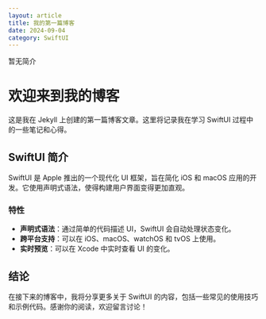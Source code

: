 ```yaml
---
layout: article
title: 我的第一篇博客
date: 2024-09-04
category: SwiftUI
---
```

暂无简介

# 欢迎来到我的博客

这是我在 Jekyll 上创建的第一篇博客文章。这里将记录我在学习 SwiftUI 过程中的一些笔记和心得。

## SwiftUI 简介

SwiftUI 是 Apple 推出的一个现代化 UI 框架，旨在简化 iOS 和 macOS 应用的开发。它使用声明式语法，使得构建用户界面变得更加直观。

### 特性

- **声明式语法**：通过简单的代码描述 UI，SwiftUI 会自动处理状态变化。
- **跨平台支持**：可以在 iOS、macOS、watchOS 和 tvOS 上使用。
- **实时预览**：可以在 Xcode 中实时查看 UI 的变化。

## 结论

在接下来的博客中，我将分享更多关于 SwiftUI 的内容，包括一些常见的使用技巧和示例代码。感谢你的阅读，欢迎留言讨论！

